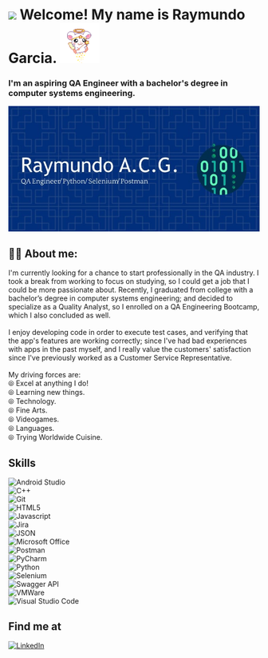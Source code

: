 # <img decoding="async" src="https://media.giphy.com/media/hvRJCLFzcasrR4ia7z/giphy.gif" width="30px"/> Welcome! My name is Raymundo Garcia. <img src="./pngwing.com.png" alt="cute_hamtaro" width="80px"/>
### I'm an aspiring QA Engineer with a bachelor's degree in computer systems engineering.
<div id="header" align="center">
  <img src="./header.jpg" width="800"/> </br>
</div>

## 👨‍💻 About me:
I'm currently looking for a chance to start professionally in the QA industry. I took a break from working to focus on studying, so I could get a job that I could be more passionate about. Recently, I graduated from college with a bachelor’s degree in computer systems engineering; and decided to specialize as a Quality Analyst, so I enrolled on a QA Engineering Bootcamp, which I also concluded as well. </br></br>
I enjoy developing code in order to execute test cases, and verifying that the app's features are working correctly; since I've had bad experiences with apps in the past myself, and I really value the customers' satisfaction since I've previously worked as a Customer Service Representative.</br> </br>
My driving forces are: </br>
⦾ Excel at anything I do! </br>
⦾ Learning new things. </br>
⦾ Technology. </br>
⦾ Fine Arts. </br>
⦾ Videogames. </br>
⦾ Languages. </br>
⦾ Trying Worldwide Cuisine. </br>



## Skills
![Android Studio](https://img.shields.io/badge/Android_Studio-3DDC84?style=for-the-badge&logo=android-studio&logoColor=white)</br>
![C++](https://img.shields.io/badge/C%2B%2B-00599C?style=for-the-badge&logo=c%2B%2B&logoColor=white)</br>
![Git](https://img.shields.io/badge/GIT-E44C30?style=for-the-badge&logo=git&logoColor=white)</br>
![HTML5](https://img.shields.io/badge/HTML5-E34F26?style=for-the-badge&logo=html5&logoColor=white)</br>
![Javascript](https://img.shields.io/badge/JavaScript-323330?style=for-the-badge&logo=javascript&logoColor=F7DF1E)</br>
![Jira](https://img.shields.io/badge/Jira-0052CC?style=for-the-badge&logo=Jira&logoColor=white)</br>
![JSON](https://img.shields.io/badge/json-5E5C5C?style=for-the-badge&logo=json&logoColor=white)</br>
![Microsoft Office](https://img.shields.io/badge/Microsoft_Office-D83B01?style=for-the-badge&logo=microsoft-office&logoColor=white)</br>
![Postman](https://img.shields.io/badge/Postman-FF6C37?style=for-the-badge&logo=Postman&logoColor=white)</br>
![PyCharm](https://img.shields.io/badge/PyCharm-000000.svg?&style=for-the-badge&logo=PyCharm&logoColor=white)</br>
![Python](https://img.shields.io/badge/Python-FFD43B?style=for-the-badge&logo=python&logoColor=blue)</br>
![Selenium](https://img.shields.io/badge/Selenium-43B02A?style=for-the-badge&logo=Selenium&logoColor=white)</br>
![Swagger API](https://img.shields.io/badge/Swagger-85EA2D?style=for-the-badge&logo=Swagger&logoColor=white)</br>
![VMWare](https://img.shields.io/badge/VMware-231f20?style=for-the-badge&logo=VMware&logoColor=white)</br>
![Visual Studio Code](https://img.shields.io/badge/Visual_Studio_Code-0078D4?style=for-the-badge&logo=visual%20studio%20code&logoColor=white)</br>




## Find me at
[![LinkedIn](https://img.shields.io/badge/LinkedIn-0077B5?style=for-the-badge&logo=linkedin&logoColor=white)](https://www.linkedin.com/in/raymundoacg/)

<div id="badges" align="center">
<img decoding="async" src="https://visitor-badge-reloaded.herokuapp.com/badge?page_id=RxyRxyHxylxy.RxyRxyHxylxy&color=00cf00" alt=""/>
